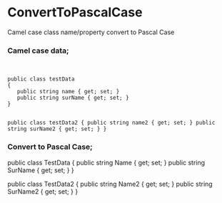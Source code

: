 # ConvertToPascalCase
Camel case class name/property convert to Pascal Case

<h3>Camel case data;</h3>
</br>
<code>
public class testData
{
   public string name { get; set; }
   public string surName { get; set; }
}

public class testData2
{
   public string name2 { get; set; }
   public string surName2 { get; set; }
}
</code>
</br>
<h3>Convert to Pascal Case;</h3>

public class TestData
{
   public string Name { get; set; }
   public string SurName { get; set; }
}

public class TestData2
{
   public string Name2 { get; set; }
   public string SurName2 { get; set; }
}
